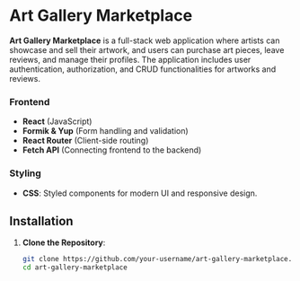 
# Art Gallery Marketplace

**Art Gallery Marketplace** is a full-stack web application where artists can showcase and sell their artwork, and users can purchase art pieces, leave reviews, and manage their profiles. The application includes user authentication, authorization, and CRUD functionalities for artworks and reviews.


### Frontend
- **React** (JavaScript)
- **Formik & Yup** (Form handling and validation)
- **React Router** (Client-side routing)
- **Fetch API** (Connecting frontend to the backend)

### Styling
- **CSS**: Styled components for modern UI and responsive design.

## Installation

1. **Clone the Repository**:
   ```bash
   git clone https://github.com/your-username/art-gallery-marketplace.git
   cd art-gallery-marketplace
